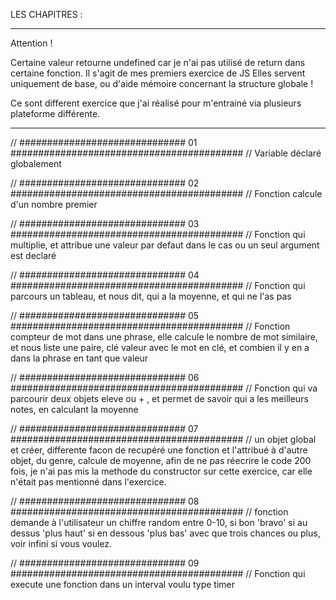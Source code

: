 LES CHAPITRES : 
________________________________________________________________________________________________________________________________________________

Attention !

Certaine valeur retourne undefined car je n'ai pas utilisé de return dans certaine fonction. Il s'agit de mes premiers exercice de JS
Elles servent uniquement de base, ou d'aide mémoire concernant la structure globale !

Ce sont different exercice que j'ai réalisé pour m'entrainé via plusieurs plateforme différente.


_________________________________________________________________________________________________________________________________________________

// ##############################  01  ##########################################
// Variable déclaré globalement 



// ##############################  02  ##########################################
// Fonction calcule d'un nombre premier 



// ##############################  03  ##########################################
// Fonction qui multiplie, et attribue une valeur par defaut dans le cas ou un seul argument est declaré 



// ##############################  04  ##########################################
// Fonction qui parcours un tableau, et nous dit, qui a la moyenne, et qui ne l'as pas



// ##############################  05  ##########################################
// Fonction compteur de mot dans une phrase, elle calcule le nombre de mot similaire, et nous liste une paire, clé valeur avec le mot en clé, et combien il y en a dans la phrase en tant que valeur



// ##############################  06 ##########################################
// Fonction qui va parcourir deux objets eleve ou + , et permet de savoir qui a les meilleurs notes, en calculant la moyenne



// ##############################  07  ##########################################
// un objet global et créer, differente facon de recupéré une fonction et l'attribué à d'autre objet, du genre, calcule de moyenne, afin de ne pas réecrire le code 200 fois, je n'ai pas mis la methode du constructor sur cette exercice, car elle n'était pas mentionné dans l'exercice. 



// ##############################  08 ##########################################
// fonction demande à l'utilisateur un chiffre random entre 0-10, si bon 'bravo' si au dessus 'plus haut' si en dessous 'plus bas' avec que trois chances ou plus, voir infini si vous voulez.



// ##############################  09 ##########################################
// Fonction qui execute une fonction dans un interval voulu type timer